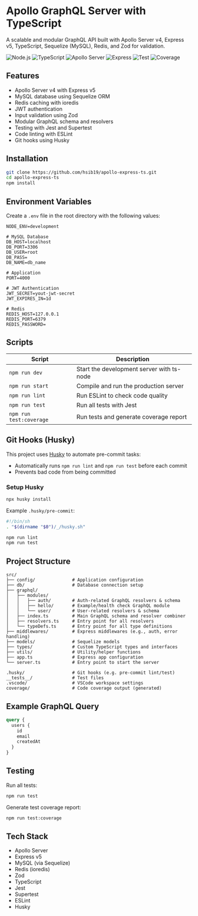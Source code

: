 # Apollo GraphQL Server with TypeScript

A scalable and modular GraphQL API built with Apollo Server v4, Express v5, TypeScript, Sequelize (MySQL), Redis, and Zod for validation.

![Node.js](https://img.shields.io/badge/Node.js-18.x-green.svg)
![TypeScript](https://img.shields.io/badge/TypeScript-5.x-blue.svg)
![Apollo Server](https://img.shields.io/badge/Apollo_Server-v4.x-311C87.svg)
![Express](https://img.shields.io/badge/Express-v5.x-black.svg)
![Test](https://img.shields.io/badge/tests-100%25-success)
![Coverage](https://img.shields.io/badge/coverage-100%25-brightgreen.svg)


## Features

- Apollo Server v4 with Express v5
- MySQL database using Sequelize ORM
- Redis caching with ioredis
- JWT authentication
- Input validation using Zod
- Modular GraphQL schema and resolvers
- Testing with Jest and Supertest
- Code linting with ESLint
- Git hooks using Husky

## Installation

```bash
git clone https://github.com/hsib19/apollo-express-ts.git
cd apollo-express-ts
npm install
```

## Environment Variables

Create a `.env` file in the root directory with the following values:

```env
NODE_ENV=development

# MySQL Database
DB_HOST=localhost
DB_PORT=3306
DB_USER=root
DB_PASS=
DB_NAME=db_name

# Application
PORT=4000

# JWT Authentication
JWT_SECRET=yout-jwt-secret
JWT_EXPIRES_IN=1d

# Redis
REDIS_HOST=127.0.0.1
REDIS_PORT=6379
REDIS_PASSWORD=
```

## Scripts

| Script                  | Description                                 |
|-------------------------|---------------------------------------------|
| `npm run dev`           | Start the development server with ts-node   |
| `npm run start`         | Compile and run the production server       |
| `npm run lint`          | Run ESLint to check code quality            |
| `npm run test`          | Run all tests with Jest                     |
| `npm run test:coverage` | Run tests and generate coverage report      |

## Git Hooks (Husky)

This project uses [Husky](https://typicode.github.io/husky) to automate pre-commit tasks:

- Automatically runs `npm run lint` and `npm run test` before each commit
- Prevents bad code from being committed

### Setup Husky

```bash
npx husky install
```

Example `.husky/pre-commit`:

```bash
#!/bin/sh
. "$(dirname "$0")/_/husky.sh"

npm run lint
npm run test
```

## Project Structure

```
src/
├── config/              # Application configuration
├── db/                  # Database connection setup
├── graphql/
│   ├── modules/
│   │   ├── auth/        # Auth-related GraphQL resolvers & schema
│   │   ├── hello/       # Example/health check GraphQL module
│   │   └── user/        # User-related resolvers & schema
│   ├── index.ts         # Main GraphQL schema and resolver combiner
│   ├── resolvers.ts     # Entry point for all resolvers
│   └── typeDefs.ts      # Entry point for all type definitions
├── middlewares/         # Express middlewares (e.g., auth, error handling)
├── models/              # Sequelize models
├── types/               # Custom TypeScript types and interfaces
├── utils/               # Utility/helper functions
├── app.ts               # Express app configuration
└── server.ts            # Entry point to start the server

.husky/                  # Git hooks (e.g. pre-commit lint/test)
__tests__/               # Test files
.vscode/                 # VSCode workspace settings
coverage/                # Code coverage output (generated)
```

## Example GraphQL Query

```graphql
query {
  users {
    id
    email
    createdAt
  }
}
```

## Testing

Run all tests:

```bash
npm run test
```

Generate test coverage report:

```bash
npm run test:coverage
```

## Tech Stack

- Apollo Server
- Express v5
- MySQL (via Sequelize)
- Redis (ioredis)
- Zod
- TypeScript
- Jest
- Supertest
- ESLint
- Husky
